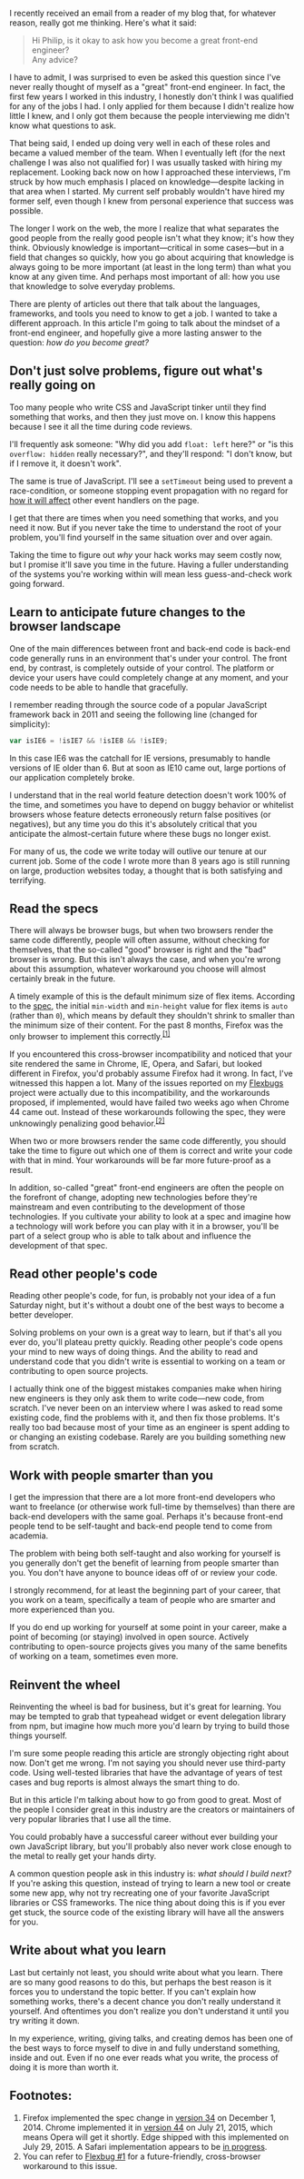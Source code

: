 I recently received an email from a reader of my blog that, for whatever reason, really got me thinking. Here's what it said:

> Hi Philip, is it okay to ask how you become a great front-end engineer?<br>
> Any advice?

I have to admit, I was surprised to even be asked this question since I've never really thought of myself as a "great" front-end engineer. In fact, the first few years I worked in this industry, I honestly don't think I was qualified for any of the jobs I had. I only applied for them because I didn't realize how little I knew, and I only got them because the people interviewing me didn't know what questions to ask.

That being said, I ended up doing very well in each of these roles and became a valued member of the team. When I eventually left (for the next challenge I was also not qualified for) I was usually tasked with hiring my replacement. Looking back now on how I approached these interviews, I'm struck by how much emphasis I placed on knowledge&mdash;despite lacking in that area when I started. My current self probably wouldn't have hired my former self, even though I knew from personal experience that success was possible.

The longer I work on the web, the more I realize that what separates the good people from the really good people isn't what they know; it's how they think. Obviously knowledge is important&mdash;critical in some cases&mdash;but in a field that changes so quickly, how you go about acquiring that knowledge is always going to be more important (at least in the long term) than what you know at any given time. And perhaps most important of all: how you use that knowledge to solve everyday problems.

There are plenty of articles out there that talk about the languages, frameworks, and tools you need to know to get a job. I wanted to take a different approach. In this article I'm going to talk about the mindset of a front-end engineer, and hopefully give a more lasting answer to the question: *how do you become great?*

## Don't just solve problems, figure out what's really going on

Too many people who write CSS and JavaScript tinker until they find something that works, and then they just move on. I know this happens because I see it all the time during code reviews.

I'll frequently ask someone: "Why did you add `float: left` here?" or "is this `overflow: hidden` really necessary?", and they'll respond: "I don't know, but if I remove it, it doesn't work".

The same is true of JavaScript. I'll see a `setTimeout` being used to prevent a race-condition, or someone stopping event propagation with no regard for [how it will affect](http://css-tricks.com/dangers-stopping-event-propagation/) other event handlers on the page.

I get that there are times when you need something that works, and you need it now. But if you never take the time to understand the root of your problem, you'll find yourself in the same situation over and over again.

Taking the time to figure out *why* your hack works may seem costly now, but I promise it'll save you time in the future. Having a fuller understanding of the systems you're working within will mean less guess-and-check work going forward.

## Learn to anticipate future changes to the browser landscape

One of the main differences between front and back-end code is back-end code generally runs in an environment that's under your control. The front end, by contrast, is completely outside of your control. The platform or device your users have could completely change at any moment, and your code needs to be able to handle that gracefully.

I remember reading through the source code of a popular JavaScript framework back in 2011 and seeing the following line (changed for simplicity):

```js
var isIE6 = !isIE7 && !isIE8 && !isIE9;
```

In this case IE6 was the catchall for IE versions, presumably to handle versions of IE older than 6. But at soon as IE10 came out, large portions of our application completely broke.

I understand that in the real world feature detection doesn't work 100% of the time, and sometimes you have to depend on buggy behavior or whitelist browsers whose feature detects erroneously return false positives (or negatives), but any time you do this it's absolutely critical that you anticipate the almost-certain future where these bugs no longer exist.

For many of us, the code we write today will outlive our tenure at our current job. Some of the code I wrote more than 8 years ago is still running on large, production websites today, a thought that is both satisfying and terrifying.

## Read the specs

There will always be browser bugs, but when two browsers render the same code differently, people will often assume, without checking for themselves, that the so-called "good" browser is right and the "bad" browser is wrong. But this isn't always the case, and when you're wrong about this assumption, whatever workaround you choose will almost certainly break in the future.

A timely example of this is the default minimum size of flex items. According to the [spec](http://www.w3.org/TR/css-flexbox/#min-size-auto), the initial `min-width` and `min-height` value for flex items is `auto` (rather than `0`), which means by default they shouldn't shrink to smaller than the minimum size of their content. For the past 8 months, Firefox was the only browser to implement this correctly.<sup>[[1]](#footnote-1)</sup>

If you encountered this cross-browser incompatibility and noticed that your site rendered the same in Chrome, IE, Opera, and Safari, but looked different in Firefox, you'd probably assume Firefox had it wrong. In fact, I've witnessed this happen a lot. Many of the issues reported on my [Flexbugs](https://github.com/philipwalton/flexbugs) project were actually due to this incompatibility, and the workarounds proposed, if implemented, would have failed two weeks ago when Chrome 44 came out. Instead of these workarounds following the spec, they were unknowingly penalizing good behavior.<sup>[[2]](#footnote-2)</sup>

When two or more browsers render the same code differently, you should take the time to figure out which one of them is correct and write your code with that in mind. Your workarounds will be far more future-proof as a result.

In addition, so-called "great" front-end engineers are often the people on the forefront of change, adopting new technologies before they're mainstream and even contributing to the development of those technologies. If you cultivate your ability to look at a spec and imagine how a technology will work before you can play with it in a browser, you'll be part of a select group who is able to talk about and influence the development of that spec.

## Read other people's code

Reading other people's code, for fun, is probably not your idea of a fun Saturday night, but it's without a doubt one of the best ways to become a better developer.

Solving problems on your own is a great way to learn, but if that's all you ever do, you'll plateau pretty quickly. Reading other people's code opens your mind to new ways of doing things. And the ability to read and understand code that you didn't write is essential to working on a team or contributing to open source projects.

I actually think one of the biggest mistakes companies make when hiring new engineers is they only ask them to write code&mdash;new code, from scratch. I've never been on an interview where I was asked to read some existing code, find the problems with it, and then fix those problems. It's really too bad because most of your time as an engineer is spent adding to or changing an existing codebase. Rarely are you building something new from scratch.

## Work with people smarter than you

I get the impression that there are a lot more front-end developers who want to freelance (or otherwise work full-time by themselves) than there are back-end developers with the same goal. Perhaps it's because front-end people tend to be self-taught and back-end people tend to come from academia.

The problem with being both self-taught and also working for yourself is you generally don't get the benefit of learning from people smarter than you. You don't have anyone to bounce ideas off of or review your code.

I strongly recommend, for at least the beginning part of your career, that you work on a team, specifically a team of people who are smarter and more experienced than you.

If you do end up working for yourself at some point in your career, make a point of becoming (or staying) involved in open source. Actively contributing to open-source projects gives you many of the same benefits of working on a team, sometimes even more.

## Reinvent the wheel

Reinventing the wheel is bad for business, but it's great for learning. You may be tempted to grab that typeahead widget or event delegation library from npm, but imagine how much more you'd learn by trying to build those things yourself.

I'm sure some people reading this article are strongly objecting right about now. Don't get me wrong. I'm not saying you should never use third-party code. Using well-tested libraries that have the advantage of years of test cases and bug reports is almost always the smart thing to do.

But in this article I'm talking about how to go from good to great. Most of the people I consider great in this industry are the creators or maintainers of very popular libraries that I use all the time.

You could probably have a successful career without ever building your own JavaScript library, but you'll probably also never work close enough to the metal to really get your hands dirty.

A common question people ask in this industry is: *what should I build next?*
If you're asking this question, instead of trying to learn a new tool or create some new app, why not try recreating one of your favorite JavaScript libraries or CSS frameworks. The nice thing about doing this is if you ever get stuck, the source code of the existing library will have all the answers for you.

## Write about what you learn

Last but certainly not least, you should write about what you learn. There are so many good reasons to do this, but perhaps the best reason is it forces you to understand the topic better. If you can't explain how something works, there's a decent chance you don't really understand it yourself. And oftentimes you don't realize you don't understand it until you try writing it down.

In my experience, writing, giving talks, and creating demos has been one of the best ways to force myself to dive in and fully understand something, inside and out. Even if no one ever reads what you write, the process of doing it is more than worth it.

<aside class="Footnotes">
  <h1 class="Footnotes-title">Footnotes:</h1>
  <ol class="Footnotes-items">
    <li id="footnote-1">Firefox implemented the spec change in <a href="https://en.wikipedia.org/wiki/Firefox_release_history">version 34</a> on December 1, 2014. Chrome implemented it in <a href="https://en.wikipedia.org/wiki/Google_Chrome_release_history">version 44</a> on July 21, 2015, which means Opera will get it shortly. Edge shipped with this implemented on July 29, 2015. A Safari implementation appears to be <a href="https://bugs.webkit.org/show_bug.cgi?id=136754">in progress</a>.</li>
    <li id="footnote-2">You can refer to <a href="https://github.com/philipwalton/flexbugs#1-minimum-content-sizing-of-flex-items-not-honored">Flexbug #1</a> for a future-friendly, cross-browser workaround to this issue.</li>
  </ol>
</aside>
